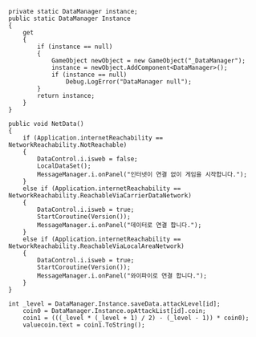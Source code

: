 
	private static DataManager instance;
	public static DataManager Instance
	{
		get
		{
			if (instance == null)
			{
				GameObject newObject = new GameObject("_DataManager");
				instance = newObject.AddComponent<DataManager>();
				if (instance == null)
					Debug.LogError("DataManager null");
			}
			return instance;
		}
	}
  
	public void NetData()
	{
		if (Application.internetReachability == NetworkReachability.NotReachable)
		{
			DataControl.i.isweb = false;
			LocalDataSet();
			MessageManager.i.onPanel("인터넷이 연결 없이 게임을 시작합니다.");
		}
		else if (Application.internetReachability == NetworkReachability.ReachableViaCarrierDataNetwork)
		{
			DataControl.i.isweb = true;
			StartCoroutine(Version());
			MessageManager.i.onPanel("데이터로 연결 합니다.");
		}
		else if (Application.internetReachability == NetworkReachability.ReachableViaLocalAreaNetwork)
		{
			DataControl.i.isweb = true;
			StartCoroutine(Version());
			MessageManager.i.onPanel("와이파이로 연결 합니다.");
		}
	}
  
	int _level = DataManager.Instance.saveData.attackLevel[id];
        coin0 = DataManager.Instance.opAttackList[id].coin;
        coin1 = (((_level * (_level + 1) / 2) - (_level - 1)) * coin0);
        valuecoin.text = coin1.ToString();
